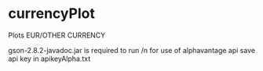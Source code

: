 # currencyPlot
Plots EUR/OTHER CURRENCY


gson-2.8.2-javadoc.jar is required to run /n
for use of alphavantage api save api key in apikeyAlpha.txt
